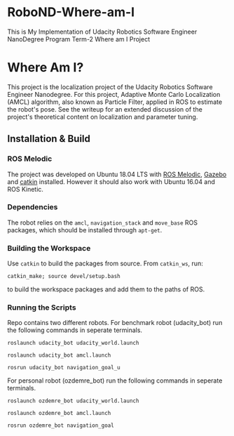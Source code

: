 # RoboND-Where-am-I
This is My Implementation of Udacity Robotics Software Engineer NanoDegree Program Term-2 Where am I Project

# Where Am I?
This project is the localization project of the Udacity Robotics Software Engineer Nanodegree. For this project, Adaptive Monte Carlo Localization (AMCL) algorithm, also known as Particle Filter, applied in ROS to estimate the robot's pose. See the writeup for an extended discussion of the project's theoretical content on localization and parameter tuning.

## Installation & Build
### ROS Melodic
The project was developed on Ubuntu 18.04 LTS with [ROS Melodic](http://wiki.ros.org/melodic), [Gazebo](http://gazebosim.org/) and [catkin](http://wiki.ros.org/catkin) installed. However it should also work with Ubuntu 16.04 and ROS Kinetic.

### Dependencies
The robot relies on the ``amcl``, ``navigation_stack`` and ``move_base`` ROS packages, which should be installed through ``apt-get``.

### Building the Workspace
Use ``catkin`` to build the packages from source. From ``catkin_ws``, run:

``catkin_make; source devel/setup.bash``

to build the workspace packages and add them to the paths of ROS.

### Running the Scripts
Repo contains two different robots. 
For benchmark robot (udacity_bot) run the following commands in seperate terminals.

``roslaunch udacity_bot udacity_world.launch``

``roslaunch udacity_bot amcl.launch``

``rosrun udacity_bot navigation_goal_u``

For personal robot (ozdemre_bot) run the following commands in seperate terminals.

``roslaunch ozdemre_bot udacity_world.launch``

``roslaunch ozdemre_bot amcl.launch``

``rosrun ozdemre_bot navigation_goal``
